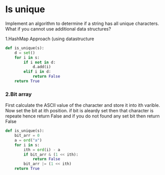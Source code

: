 # Is unique

Implement an algorithm to determine if a string has all unique characters. What if you cannot use additional data structures?

1.HashMap Approach (using datastructure

```py
def is_unique(s):
    d = set()
    for i in s:
        if i not in d:
            d.add(i)
        elif i in d:
            return False
    return True
```

### 2.Bit array

First calculate the ASCII value of the character and store it into ith varible. Now set the bit at ith position. if bit is aleardy set then that character is repeate hence return False and if you do not found any set bit then return False

```py
def is_unique(s):
    bit_arr = 0
    a = ord("a")
    for i in s:
        ith = ord(i) - a
        if bit_arr & (1 << ith):
            return False
        bit_arr |= (1 << ith)
    return True
```
